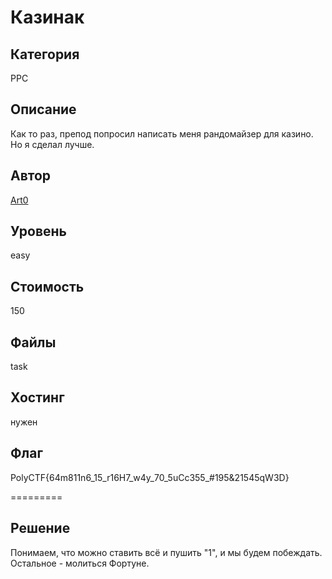 # Казинак


## Категория
PPC
## Описание
Как то раз, препод попросил написать меня рандомайзер для казино. Но я сделал лучше.
## Автор
[Art0](https://t.me/vchabk0)
## Уровень
easy
## Стоимость
150
## Файлы
task
## Хостинг
нужен
## Флаг
PolyCTF{64m811n6_15_r16H7_w4y_70_5uCc355_#195&21545qW3D}

=========
## Решение
Понимаем, что можно ставить всё и пушить "1", и мы будем побеждать. Остальное - молиться Фортуне.
